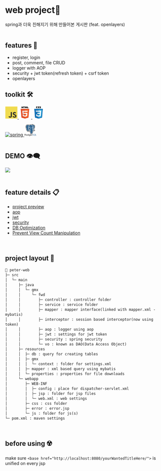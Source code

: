 # web project🌱
spring과 더욱 친해지기 위해 만들어본 게시판 (feat. openlayers)
<br>
<br>
## features 📂
- register, login
- post, comment, file CRUD
- logger with AOP
- security + jwt token(refresh token) + csrf token
- openlayers
## toolkit 🛠️
<a href="https://developer.mozilla.org/en-US/docs/Web/JavaScript" target="_blank" rel="noreferrer"> <img src="https://raw.githubusercontent.com/devicons/devicon/master/icons/javascript/javascript-original.svg" alt="javascript" width="40" height="40"/> </a>
<a href="https://www.w3.org/html/" target="_blank" rel="noreferrer"> <img src="https://raw.githubusercontent.com/devicons/devicon/master/icons/html5/html5-original-wordmark.svg" alt="html5" width="40" height="40"/> </a>
<a href="https://www.w3schools.com/css/" target="_blank" rel="noreferrer"> <img src="https://raw.githubusercontent.com/devicons/devicon/master/icons/css3/css3-original-wordmark.svg" alt="css3" width="40" height="40"/> </a>

<a href="https://spring.io/" target="_blank" rel="noreferrer"> <img src="https://www.vectorlogo.zone/logos/springio/springio-icon.svg" alt="spring" width="40" height="40"/> </a>
<a href="https://www.postgresql.org" target="_blank" rel="noreferrer"> <img src="https://raw.githubusercontent.com/devicons/devicon/master/icons/postgresql/postgresql-original-wordmark.svg" alt="postgresql" width="40" height="40"/> </a>
<br>
<br>
## DEMO 👁️‍🗨️
<img src="https://github.com/peteryu24/peter-web/assets/67302252/6e7b6451-3395-45a5-bc41-eae8f68d2914">
<br>
<br>

## feature details 📋
- [project preview](https://github.com/peteryu24/peter-web/tree/aaadd5c265ab29c0706ab9951a103482b20e4031/src/main)
- [aop](https://github.com/peteryu24/peter-web/tree/e29422021dfa9aee75a75eef748cc1751043f762/src/main/java/gmx/fwd/aop)
- [jwt](https://github.com/peteryu24/peter-web/tree/97c94479d3d6f80d3dbbed11a02ccd47e75e9e3a/src/main/java/gmx/fwd/jwt)
- [security](https://github.com/peteryu24/peter-web/tree/97c94479d3d6f80d3dbbed11a02ccd47e75e9e3a/src/main/java/gmx/fwd/security)
- [DB Optimization](https://dudefromkorea.tistory.com/16)
- [Prevent View Count Manipulation](https://dudefromkorea.tistory.com/15)
<br>

## project layout 📌
```
🌱 peter-web
├─ src
│  └─ main
│     ├─ java
│     │  └─ gmx
│     │     └─ fwd
│     │        ├─ controller : controller folder
│     │        ├─ service : service folder
│     │        ├─ mapper : mapper interface(linked with mapper.xml - mybatis)
│     │        ├─ interceptor : session based interceptor(now using token)
│     │        ├─ aop : logger using aop
│     │        ├─ jwt : settings for jwt token
│     │        ├─ security : spring security
│     │        └─ vo : known as DAO(Data Access Object)
│     ├─ resources
│     │  ├─ db : query for creating tables
│     │  ├─ gmx
│     │  │  └─ context : folder for settings.xml
│     │  ├─ mapper : xml based query using mybatis
│     │  └─ properties : properties for file downloads
│     └─ webapp
│        ├─ WEB-INF
│        │  ├─ config : place for dispatcher-servlet.xml
│        │  ├─ jsp : folder for jsp files
│        │  └─ web.xml : web settings
│        ├─ css : css folder
│        ├─ error : error.jsp
│        └─ js : folder for js(s)
└─ pom.xml : maven settings
```
<br>

## before using ☢️
make sure `<base href="http://localhost:8080/yourWantedTitleHere/">` is unified on every jsp

